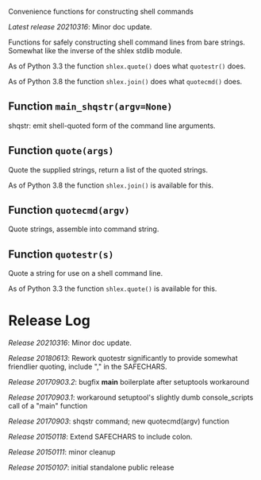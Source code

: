Convenience functions for constructing shell commands

*Latest release 20210316*:
Minor doc update.

Functions for safely constructing shell command lines from bare strings.
Somewhat like the inverse of the shlex stdlib module.

As of Python 3.3 the function `shlex.quote()` does what `quotestr()` does.

As of Python 3.8 the function `shlex.join()` does what `quotecmd()` does.

## Function `main_shqstr(argv=None)`

shqstr: emit shell-quoted form of the command line arguments.

## Function `quote(args)`

Quote the supplied strings, return a list of the quoted strings.

As of Python 3.8 the function `shlex.join()` is available for this.

## Function `quotecmd(argv)`

Quote strings, assemble into command string.

## Function `quotestr(s)`

Quote a string for use on a shell command line.

As of Python 3.3 the function `shlex.quote()` is available for this.

# Release Log



*Release 20210316*:
Minor doc update.

*Release 20180613*:
Rework quotestr significantly to provide somewhat friendlier quoting, include "," in the SAFECHARS.

*Release 20170903.2*:
bugfix __main__ boilerplate after setuptools workaround

*Release 20170903.1*:
workaround setuptool's slightly dumb console_scripts call of a "main" function

*Release 20170903*:
shqstr command; new quotecmd(argv) function

*Release 20150118*:
Extend SAFECHARS to include colon.

*Release 20150111*:
minor cleanup

*Release 20150107*:
initial standalone public release
